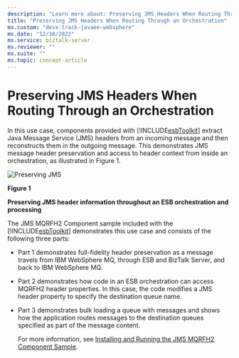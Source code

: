 ```yaml
---
description: "Learn more about: Preserving JMS Headers When Routing Through an Orchestration"
title: "Preserving JMS Headers When Routing Through an Orchestration"
ms.custom: "devx-track-javaee-websphere"
ms.date: "12/30/2022"
ms.service: biztalk-server
ms.reviewer: ""
ms.suite: ""
ms.topic: concept-article
---
```

# Preserving JMS Headers When Routing Through an Orchestration
In this use case, components provided with [!INCLUDE[esbToolkit](../includes/esbtoolkit-md.md)] extract Java Message Service (JMS) headers from an incoming message and then reconstructs them in the outgoing message. This demonstrates JMS message header preservation and access to header context from inside an orchestration, as illustrated in Figure 1.  
  
 ![Preserving JMS](../esb-toolkit/media/ch3-preservingjms.gif "Ch3-PreservingJMS")  
  
 **Figure 1**  
  
 **Preserving JMS header information throughout an ESB orchestration and processing**  
  
 The JMS MQRFH2 Component sample included with the [!INCLUDE[esbToolkit](../includes/esbtoolkit-md.md)] demonstrates this use case and consists of the following three parts:  
  
- Part 1 demonstrates full-fidelity header preservation as a message travels from IBM WebSphere MQ, through ESB and BizTalk Server, and back to IBM WebSphere MQ.  
  
- Part 2 demonstrates how code in an ESB orchestration can access MQRFH2 header properties. In this case, the code modifies a JMS header property to specify the destination queue name.  
  
- Part 3 demonstrates bulk loading a queue with messages and shows how the application routes messages to the destination queues specified as part of the message content.  
  
  For more information, see [Installing and Running the JMS MQRFH2 Component Sample](../esb-toolkit/installing-and-running-the-jms-mqrfh2-component-sample.md).
